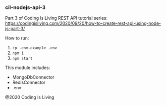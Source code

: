 ### cil-nodejs-api-3 ###
Part 3 of Coding Is Living REST API tutorial series: https://codingisliving.com/2020/09/20/how-to-create-rest-api-using-node-js-part-3/

How to run:
1. ```cp .env.example .env```
2. ```npm i```
3. ```npm start```

This module includes:
* MongoDbConnector
* RedisConnector
* .env

@2020 Coding Is Living
